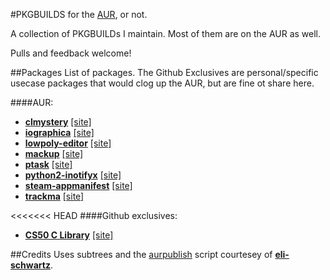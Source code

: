 #PKGBUILDS for the [AUR](https://aur.archlinux.org), or not.

A collection of PKGBUILDs I maintain. Most of them are on the AUR as well.

Pulls and feedback welcome!

##Packages
List of packages. The Github Exclusives are personal/specific usecase packages that would clog up the AUR, but are fine ot share here.

####AUR:
* **[clmystery](https://aur.archlinux.org/packages/clmystery-git/)** [[site]](https://github.com/veltman/clmystery)
* **[iographica](https://aur.archlinux.org/packages/iographica/)** [[site]](http://iographica.com/)
* **[lowpoly-editor](https://aur.archlinux.org/packages/lowpoly-editor/)** [[site]](http://raincomplex.net/lowpolyeditor/)
* **[mackup](https://aur.archlinux.org/packages/mackup/)** [[site]](https://github.com/lra/mackup)
* **[ptask](https://aur.archlinux.org/packages/ptask-git/)** [[site]](http://wpitchoune.net/ptask)
* **[python2-inotifyx](https://aur.archlinux.org/packages/python2-inotifyx/)** [[site]](http://www.alittletooquiet.net/software/inotifyx/)
* **[steam-appmanifest](https://aur4.archlinux.org/packages/steam-appmanifest-git/)** [[site]](https://github.com/dotfloat/steam-appmanifest)
* **[trackma](https://aur.archlinux.org/packages/trackma-git/)** [[site]](http://z411.github.io/trackma/)

<<<<<<< HEAD
####Github exclusives:
* **[CS50 C Library](cs50-library-c/PKGBUILD)** [[site]](https://manual.cs50.net/library/)


##Credits
Uses subtrees and the [aurpublish](https://github.com/eli-schwartz/pkgbuilds/tree/base) script courtesey of **[eli-schwartz](https://github.com/eli-schwartz)**.
